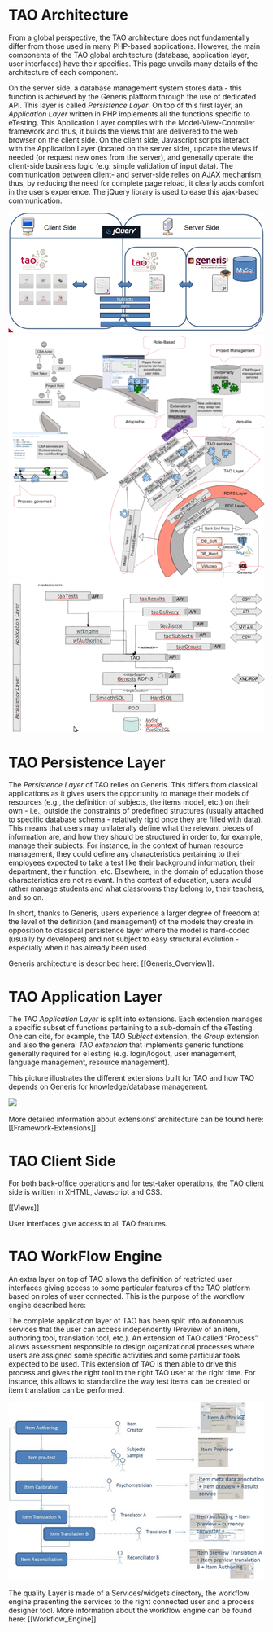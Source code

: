 <!--
parent:
    title: Documentation_for_core_components
author:
    - 'Patrick Plichart'
created_at: '2011-01-21 11:09:09'
updated_at: '2013-05-21 08:35:02'
tags:
    - 'Documentation for core components'
-->



TAO Architecture
================

From a global perspective, the TAO architecture does not fundamentally differ from those used in many PHP-based applications. However, the main components of the TAO global architecture (database, application layer, user interfaces) have their specifics. This page unveils many details of the architecture of each component.

On the server side, a database management system stores data - this function is achieved by the Generis platform through the use of dedicated API. This layer is called *Persistence Layer*. On top of this first layer, an *Application Layer* written in PHP implements all the functions specific to eTesting. This Application Layer complies with the Model-View-Controller framework and thus, it builds the views that are delivered to the web browser on the client side. On the client side, Javascript scripts interact with the Application Layer (located on the server side), update the views if needed (or request new ones from the server), and generally operate the client-side business logic (e.g. simple validation of input data). The communication between client- and server-side relies on AJAX mechanism; thus, by reducing the need for complete page reload, it clearly adds comfort in the user’s experience. The jQuery library is used to ease this ajax-based communication.

![](../resources/taoarchi.PNG)<br/>
![](../resources/archi.png)<br/>
![](../resources/archiExt.png)

TAO Persistence Layer
=====================

The *Persistence Layer* of TAO relies on Generis. This differs from classical applications as it gives users the opportunity to manage their models of resources (e.g., the definition of subjects, the items model, etc.) on their own - i.e., outside the constraints of predefined structures (usually attached to specific database schema - relatively rigid once they are filled with data). This means that users may unilaterally define what the relevant pieces of information are, and how they should be structured in order to, for example, manage their subjects. For instance, in the context of human resource management, they could define any characteristics pertaining to their employees expected to take a test like their background information, their department, their function, etc. Elsewhere, in the domain of education those characteristics are not relevant. In the context of education, users would rather manage students and what classrooms they belong to, their teachers, and so on.

In short, thanks to Generis, users experience a larger degree of freedom at the level of the definition (and management) of the models they create in opposition to classical persistence layer where the model is hard-coded (usually by developers) and not subject to easy structural evolution - especially when it has already been used.

Generis architecture is described here: [[Generis\_Overview]].

TAO Application Layer
=====================

The TAO *Application Layer* is split into extensions. Each extension manages a specific subset of functions pertaining to a sub-domain of the eTesting. One can cite, for example, the TAO *Subject* extension, the *Group* extension and also the general *TAO extension* that implements generic functions generally required for eTesting (e.g. login/logout, user management, language management, resource management).

This picture illustrates the different extensions built for TAO and how TAO depends on Generis for knowledge/database management.

![](http://forge.taotesting.com/attachments/395/extensions.png)

More detailed information about extensions’ architecture can be found here: [[Framework-Extensions]]

TAO Client Side
===============

For both back-office operations and for test-taker operations, the TAO client side is written in XHTML, Javascript and CSS.

[[Views]]

User interfaces give access to all TAO features.

TAO WorkFlow Engine
===================

An extra layer on top of TAO allows the definition of restricted user interfaces giving access to some particular features of the TAO platform based on roles of user connected. This is the purpose of the workflow engine described here:

The complete application layer of TAO has been split into autonomous services that the user can access independently (Preview of an item, authoring tool, translation tool, etc.). An extension of TAO called “Process” allows assessment responsible to design organizational processes where users are assigned some specific activities and some particular tools expected to be used. This extension of TAO is then able to drive this process and gives the right tool to the right TAO user at the right time. For instance, this allows to standardize the way test items can be created or item translation can be performed.<br/>

![](../resources/workflow.PNG)

The quality Layer is made of a Services/widgets directory, the workflow engine presenting the services to the right connected user and a process designer tool. More information about the workflow engine can be found here: [[Workflow\_Engine]]

